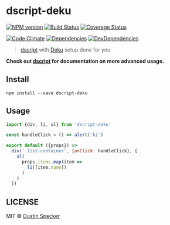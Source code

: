 # dscript-deku
[![NPM version](https://badge.fury.io/js/dscript-deku.svg)](https://badge.fury.io/js/dscript-deku) [![Build Status](https://travis-ci.org/dustinspecker/dscript-deku.svg)](https://travis-ci.org/dustinspecker/dscript-deku) [![Coverage Status](https://img.shields.io/coveralls/dustinspecker/dscript-deku.svg)](https://coveralls.io/r/dustinspecker/dscript-deku?branch=master)

[![Code Climate](https://codeclimate.com/github/dustinspecker/dscript-deku/badges/gpa.svg)](https://codeclimate.com/github/dustinspecker/dscript-deku) [![Dependencies](https://david-dm.org/dustinspecker/dscript-deku.svg)](https://david-dm.org/dustinspecker/dscript-deku/#info=dependencies&view=table) [![DevDependencies](https://david-dm.org/dustinspecker/dscript-deku/dev-status.svg)](https://david-dm.org/dustinspecker/dscript-deku/#info=devDependencies&view=table)

> [dscript](https://github.com/dustinspecker/dscript) with [Deku](https://github.com/dekujs/deku) setup done for you

**Check out [dscript](https://github.com/dustinspecker/dscript) for documentation on more advanced usage.**

## Install
```
npm install --save dscript-deku
```

## Usage
```javascript
import {div, li, ul} from 'dscript-deku'

const handleClick = () => alert('hi')

export default ({props}) =>
  div('.list-container', {onClick: handleClick}, [
    ul(
      props.items.map(item =>
        li([item.name])
      )
    )
  ])
```


## LICENSE
MIT © [Dustin Specker](https://github.com/dustinspecker)
